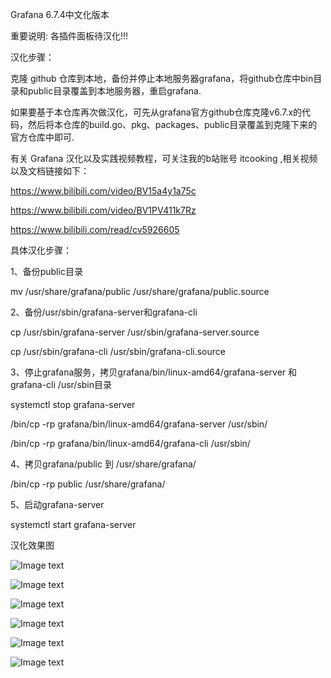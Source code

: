 Grafana 6.7.4中文化版本

重要说明: 各插件面板待汉化!!!

汉化步骤： 

克隆 github 仓库到本地，备份并停止本地服务器grafana，将github仓库中bin目录和public目录覆盖到本地服务器，重启grafana.

如果要基于本仓库再次做汉化，可先从grafana官方github仓库克隆v6.7.x的代码，然后将本仓库的build.go、pkg、packages、public目录覆盖到克隆下来的官方仓库中即可.

有关 Grafana 汉化以及实践视频教程，可关注我的b站账号 itcooking ,相关视频以及文档链接如下：

https://www.bilibili.com/video/BV15a4y1a75c

https://www.bilibili.com/video/BV1PV411k7Rz

https://www.bilibili.com/read/cv5926605


具体汉化步骤： 

1、备份public目录

mv /usr/share/grafana/public /usr/share/grafana/public.source

2、备份/usr/sbin/grafana-server和grafana-cli

cp /usr/sbin/grafana-server /usr/sbin/grafana-server.source

cp /usr/sbin/grafana-cli /usr/sbin/grafana-cli.source

3、停止grafana服务，拷贝grafana/bin/linux-amd64/grafana-server 和 grafana-cli /usr/sbin目录

systemctl stop grafana-server

/bin/cp -rp grafana/bin/linux-amd64/grafana-server /usr/sbin/

/bin/cp -rp grafana/bin/linux-amd64/grafana-cli /usr/sbin/

4、拷贝grafana/public 到 /usr/share/grafana/

/bin/cp -rp public /usr/share/grafana/

5、启动grafana-server

systemctl start grafana-server


汉化效果图

![Image text](https://raw.githubusercontent.com/tghfly/grafana/master/chinese-images/login.png)

![Image text](https://raw.githubusercontent.com/tghfly/grafana/master/chinese-images/config.png)

![Image text](https://raw.githubusercontent.com/tghfly/grafana/master/chinese-images/profile.png)

![Image text](https://raw.githubusercontent.com/tghfly/grafana/master/chinese-images/changepass.png)

![Image text](https://raw.githubusercontent.com/tghfly/grafana/master/chinese-images/sideconfig.png)

![Image text](https://raw.githubusercontent.com/tghfly/grafana/master/chinese-images/panel01.png)
